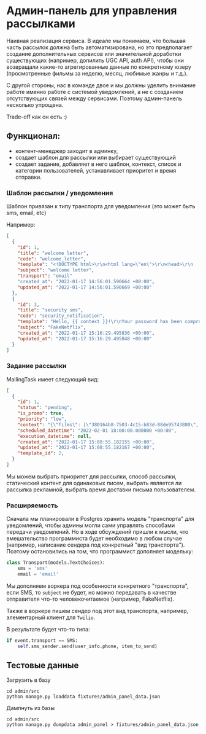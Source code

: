 # Админ-панель для управления рассылками

Наивная реализация сервиса. 
В идеале мы понимаем, что большая часть рассылок должна быть автоматизирована, но это 
предполагает создание дополнительных сервисов или значительной доработки существующих (например, допилить UGC API, 
auth API), чтобы они возвращали какие-то агрегированные данные по конкретному юзеру (просмотренные фильмы за неделю, 
месяц, любимые жанры и т.д.).

С другой стороны, нас в команде двое и мы должны уделить внимание работе именно работе с системой уведомлений, а не с 
созданием отсутствующих связей между сервисами. Поэтому админ-панель несколько упрощена.

Trade-off как он есть :)

## Функционал: 
- контент-менеджер заходит в админку, 
- создает шаблон для рассылки или выбирает существующий 
- создает задание, добавляет в него шаблон, контекст, список и категории пользователей, устанавливает приоритет и время отправки.

### Шаблон рассылки / уведомления

Шаблон привязан к типу транспорта для уведомления (это может быть sms, email, etc)

Например:

```json
[
  {
    "id": 1,
    "title": "welcome letter",
    "code": "welcome_letter",
    "template": "<!DOCTYPE html>\r\n<html lang=\"en\">\r\n<head>\r\n    <meta charset=\"UTF-8\">\r\n    <title>welcome letter</title>\r\n</head>\r\n<body>\r\n  <h1>Dear {{ username }}</h1>\r\n  <p>We are glad to welcome you to the FakeNetflix website! </p>\r\n  <p>Verify your account by clicking on the link: {{ short_link }}</p>\r\n</body>\r\n</html>",
    "subject": "welcome letter",
    "transport": "email"
    "created_at": "2022-01-17 14:56:01.590664 +00:00",
    "updated_at": "2022-01-17 14:56:01.590669 +00:00"
  },
  {
    "id": 3,
    "title": "security sms",
    "code": "security_notification",
    "template": "Hello, {{ context }}!\r\nYour password has been compromised",
    "subject": "FakeNetflix",
    "created_at": "2022-01-17 15:16:29.495836 +00:00",
    "updated_at": "2022-01-17 15:16:29.495848 +00:00"
  }
]
```

### Задание рассылки

MailingTask имеет следующий вид:

```json
[
  {
    "id": 1,
    "status": "pending",
    "is_promo": true,
    "priority": "low",
    "context": "{\"films\": [\"380164b8-7503-4c15-b83d-88de95743880\", \"b0a67781-567c-407d-8c30-4f9d49325d88\", \"35936f0f-6aa5-4d03-afb3-a7e0ad099a66\"], \"user_ids\": [\"eba6db18-02ca-496a-ad70-f16fc876cd2a\", \"c15c61d0-1543-49b5-bfb9-c2743b3079e3\"], \"user_categories\": [\"active\"]}",
    "scheduled_datetime": "2022-02-01 18:00:00.000000 +00:00",
    "execution_datetime": null,
    "created_at": "2022-01-17 15:08:55.182155 +00:00",
    "updated_at": "2022-01-17 15:08:55.182167 +00:00",
    "template_id": 2,
  }
]
```

Мы можем выбрать приоритет для рассылки, способ рассылки, статический контент для одинаковых писем, выбрать является ли 
рассылка рекламной, выбрать время доставки письма пользователем.


### Расширяемость

Сначала мы планировали в Postgres хранить модель "транспорта" для уведомлений, чтобы админы могли сами управлять 
способами передачи уведомлений. Но в ходе обсуждений пришли к мысли, что вмешательство программиста будет необходимо в 
любом случае (например, написание сендера под конкретный "вид транспорта"). Поэтому остановились на том, что 
программист дополняет модельку:

```python
class Transport(models.TextChoices):
    sms = 'sms'
    email = 'email'
```

Мы дополняем воркера под особенности конкретного "транспорта", если SMS, то `subject` не будет, но можно передавать в 
качестве отправителя что-то человекочитаемое (например, FakeNetflix).

Также в воркере пишем сендер под этот вид транспорта, например, элементарный клиент для `Twilio`. 

В результате будет что-то типа:
```python
if event.transport == SMS:
    self.sms_sender.send(user_info.phone, item_to_send)
```

## Тестовые данные

Загрузить в базу

```shell
cd admin/src
python manage.py loaddata fixtures/admin_panel_data.json
```

Дампнуть из базы

```shell
cd admin/src
python manage.py dumpdata admin_panel > fixtures/admin_panel_data.json
```
